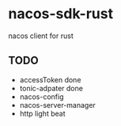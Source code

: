# nacos-sdk-rust
nacos client for rust

## TODO
- accessToken done
- tonic-adpater done
- nacos-config
- nacos-server-manager
- http light beat
